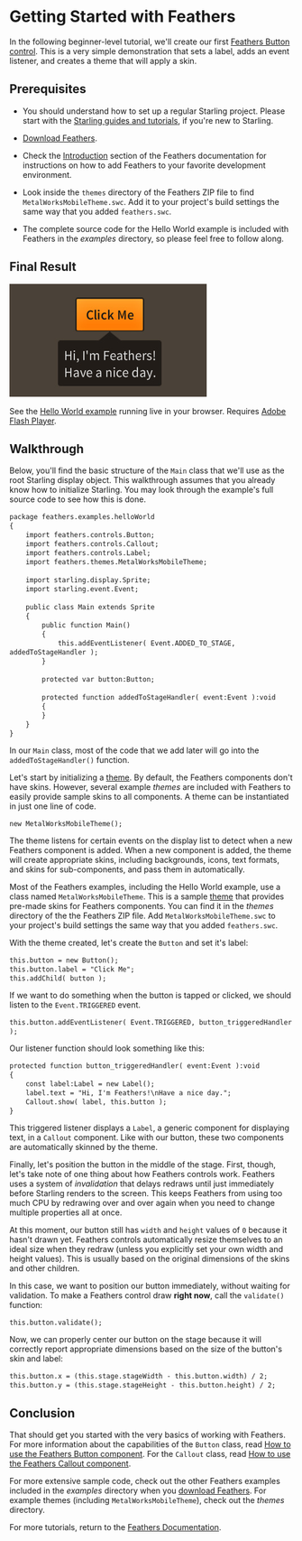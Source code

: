# Getting Started with Feathers

In the following beginner-level tutorial, we'll create our first [Feathers Button control](button.html). This is a very simple demonstration that sets a label, adds an event listener, and creates a theme that will apply a skin.

## Prerequisites

-   You should understand how to set up a regular Starling project. Please start with the [Starling guides and tutorials](http://gamua.com/starling/help/), if you're new to Starling.

-   [Download Feathers](http://feathersui.com/download/).

-   Check the [Introduction](index.html#introduction) section of the Feathers documentation for instructions on how to add Feathers to your favorite development environment.

-   Look inside the `themes` directory of the Feathers ZIP file to find `MetalWorksMobileTheme.swc`. Add it to your project's build settings the same way that you added `feathers.swc`.

-   The complete source code for the Hello World example is included with Feathers in the *examples* directory, so please feel free to follow along.

## Final Result

[![feathers-hello-world.jpg](images/feathers-hello-world.jpg)](http://feathersui.com/examples/hello-world/)

See the [Hello World example](http://feathersui.com/examples/hello-world/) running live in your browser. Requires [Adobe Flash Player](http://get.adobe.com/flash).

## Walkthrough

Below, you'll find the basic structure of the `Main` class that we'll use as the root Starling display object. This walkthrough assumes that you already know how to initialize Starling. You may look through the example's full source code to see how this is done.

``` code
package feathers.examples.helloWorld
{
    import feathers.controls.Button;
    import feathers.controls.Callout;
    import feathers.controls.Label;
    import feathers.themes.MetalWorksMobileTheme;
 
    import starling.display.Sprite;
    import starling.event.Event;
 
    public class Main extends Sprite
    {
        public function Main()
        {
            this.addEventListener( Event.ADDED_TO_STAGE, addedToStageHandler );
        }
 
        protected var button:Button;
 
        protected function addedToStageHandler( event:Event ):void
        {
        }
    }
}
```

In our `Main` class, most of the code that we add later will go into the `addedToStageHandler()` function.

Let's start by initializing a [theme](themes.html). By default, the Feathers components don't have skins. However, several example *themes* are included with Feathers to easily provide sample skins to all components. A theme can be instantiated in just one line of code.

``` code
new MetalWorksMobileTheme();
```

The theme listens for certain events on the display list to detect when a new Feathers component is added. When a new component is added, the theme will create appropriate skins, including backgrounds, icons, text formats, and skins for sub-components, and pass them in automatically.

Most of the Feathers examples, including the Hello World example, use a class named `MetalWorksMobileTheme`. This is a sample [theme](themes.html) that provides pre-made skins for Feathers components. You can find it in the *themes* directory of the the Feathers ZIP file. Add `MetalWorksMobileTheme.swc` to your project's build settings the same way that you added `feathers.swc`.

With the theme created, let's create the `Button` and set it's label:

``` code
this.button = new Button();
this.button.label = "Click Me";
this.addChild( button );
```

If we want to do something when the button is tapped or clicked, we should listen to the `Event.TRIGGERED` event.

``` code
this.button.addEventListener( Event.TRIGGERED, button_triggeredHandler );
```

Our listener function should look something like this:

``` code
protected function button_triggeredHandler( event:Event ):void
{
    const label:Label = new Label();
    label.text = "Hi, I'm Feathers!\nHave a nice day.";
    Callout.show( label, this.button );
}
```

This triggered listener displays a `Label`, a generic component for displaying text, in a `Callout` component. Like with our button, these two components are automatically skinned by the theme.

Finally, let's position the button in the middle of the stage. First, though, let's take note of one thing about how Feathers controls work. Feathers uses a system of *invalidation* that delays redraws until just immediately before Starling renders to the screen. This keeps Feathers from using too much CPU by redrawing over and over again when you need to change multiple properties all at once.

At this moment, our button still has `width` and `height` values of `0` because it hasn't drawn yet. Feathers controls automatically resize themselves to an ideal size when they redraw (unless you explicitly set your own width and height values). This is usually based on the original dimensions of the skins and other children.

In this case, we want to position our button immediately, without waiting for validation. To make a Feathers control draw **right now**, call the `validate()` function:

``` code
this.button.validate();
```

Now, we can properly center our button on the stage because it will correctly report appropriate dimensions based on the size of the button's skin and label:

``` code
this.button.x = (this.stage.stageWidth - this.button.width) / 2;
this.button.y = (this.stage.stageHeight - this.button.height) / 2;
```

## Conclusion

That should get you started with the very basics of working with Feathers. For more information about the capabilities of the `Button` class, read [How to use the Feathers Button component](button.html). For the `Callout` class, read [How to use the Feathers Callout component](callout.html).

For more extensive sample code, check out the other Feathers examples included in the *examples* directory when you [download Feathers](http://feathersui.com/download/). For example themes (including `MetalWorksMobileTheme`), check out the *themes* directory.

For more tutorials, return to the [Feathers Documentation](index.html).


